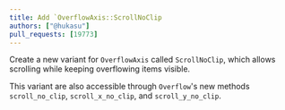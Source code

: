 ```yaml
---
title: Add `OverflowAxis::ScrollNoClip
authors: ["@hukasu"]
pull_requests: [19773]
---
```


Create a new variant for `OverflowAxis` called `ScrollNoClip`, which allows scrolling
while keeping overflowing items visible.

This variant are also accessible through `Overflow`'s new methods `scroll_no_clip`,
`scroll_x_no_clip`, and `scroll_y_no_clip`.
